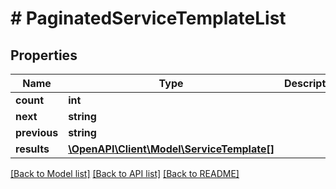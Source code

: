 # # PaginatedServiceTemplateList

## Properties

Name | Type | Description | Notes
------------ | ------------- | ------------- | -------------
**count** | **int** |  |
**next** | **string** |  | [optional]
**previous** | **string** |  | [optional]
**results** | [**\OpenAPI\Client\Model\ServiceTemplate[]**](ServiceTemplate.md) |  |

[[Back to Model list]](../../README.md#models) [[Back to API list]](../../README.md#endpoints) [[Back to README]](../../README.md)
